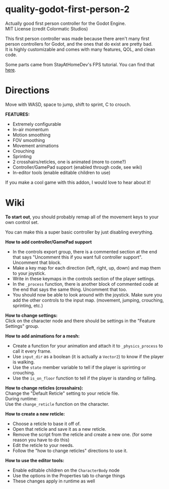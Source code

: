 # quality-godot-first-person-2
Actually good first person controller for the Godot Engine.  
MIT License (credit Colormatic Studios)

This first person controller was made because there aren't many first person controllers for Godot, and the ones that do exist are pretty bad.  
It is highly customizable and comes with many features, QOL, and clean code.

Some parts came from StayAtHomeDev's FPS tutorial. You can find that [here](https://www.youtube.com/playlist?list=PLEHvj4yeNfeF6s-UVs5Zx5TfNYmeCiYwf).

# Directions
Move with WASD, space to jump, shift to sprint, C to crouch.

**FEATURES:**
- Extremely configurable
- In-air momentum
- Motion smoothing
- FOV smoothing
- Movement animations
- Crouching
- Sprinting
- 2 crosshairs/reticles, one is animated (more to come?)
- Controller/GamePad support (enabled through code, see wiki)
- In-editor tools (enable editable children to use)

If you make a cool game with this addon, I would love to hear about it!

# Wiki
**To start out**, you should probably remap all of the movement keys to your own control set.

You can make this a super basic controller by just disabling everything.

**How to add controller/GamePad support**  
- In the controls export group, there is a commented section at the end that says "Uncomment this if you want full controller support". Uncomment that block.
- Make a key map for each direction (left, right, up, down) and map them to your joystick.
- Write in these keymaps in the controls section of the player settings.
- In the `_process` function, there is another block of commented code at the end that says the same thing. Uncomment that too.
- You should now be able to look around with the joystick. Make sure you add the other controls to the input map. (movement, jumping, crouching, sprinting, etc.)

**How to change settings:**  
Click on the character node and there should be settings in the "Feature Settings" group.

**How to add animations for a mesh:**  
- Create a function for your animation and attach it to `_physics_process` to call it every frame.
- Use `input_dir` as a boolean (it is actually a `Vector2`) to know if the player is walking.
- Use the `state` member variable to tell if the player is sprinting or crouching.
- Use the `is_on_floor` function to tell if the player is standing or falling.

**How to change reticles (crosshairs):**  
Change the "Default Reticle" setting to your reticle file.  
During runtime:  
Use the `change_reticle` function on the character.

**How to create a new reticle:**  
- Choose a reticle to base it off of.
- Open that reticle and save it as a new reticle.
- Remove the script from the reticle and create a new one. (for some reason you have to do this)
- Edit the reticle to your needs.
- Follow the "how to change reticles" directions to use it.

**How to use the editor tools:**  
- Enable editable children on the `CharacterBody` node
- Use the options in the Properties tab to change things
- These changes apply in runtime as well
